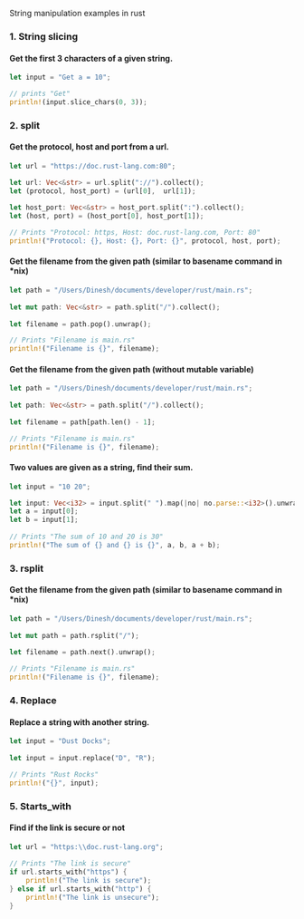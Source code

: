 String manipulation examples in rust

### 1. String slicing

#### Get the first 3 characters of a given string.

```rust
let input = "Get a = 10";

// prints "Get"
println!(input.slice_chars(0, 3));
```

### 2. split

#### Get the protocol, host and port from a url.

```rust
let url = "https://doc.rust-lang.com:80";

let url: Vec<&str> = url.split("://").collect();
let (protocol, host_port) = (url[0],  url[1]);
    
let host_port: Vec<&str> = host_port.split(":").collect();
let (host, port) = (host_port[0], host_port[1]);

// Prints "Protocol: https, Host: doc.rust-lang.com, Port: 80"
println!("Protocol: {}, Host: {}, Port: {}", protocol, host, port);
```

#### Get the filename from the given path (similar to basename command in *nix)

```rust
let path = "/Users/Dinesh/documents/developer/rust/main.rs";
    
let mut path: Vec<&str> = path.split("/").collect();
    
let filename = path.pop().unwrap();

// Prints "Filename is main.rs"
println!("Filename is {}", filename);
```

#### Get the filename from the given path (without mutable variable)

```rust
let path = "/Users/Dinesh/documents/developer/rust/main.rs";
    
let path: Vec<&str> = path.split("/").collect();
    
let filename = path[path.len() - 1];

// Prints "Filename is main.rs"
println!("Filename is {}", filename);
```

#### Two values are given as a string, find their sum. 

```rust
let input = "10 20";

let input: Vec<i32> = input.split(" ").map(|no| no.parse::<i32>().unwrap()).collect();
let a = input[0];
let b = input[1];
   
// Prints "The sum of 10 and 20 is 30"
println!("The sum of {} and {} is {}", a, b, a + b);
```

### 3. rsplit

#### Get the filename from the given path (similar to basename command in *nix)

```rust
let path = "/Users/Dinesh/documents/developer/rust/main.rs";
    
let mut path = path.rsplit("/");
    
let filename = path.next().unwrap();

// Prints "Filename is main.rs"
println!("Filename is {}", filename);
```

### 4. Replace

#### Replace a string with another string.
```rust
let input = "Dust Docks";
   
let input = input.replace("D", "R");

// Prints "Rust Rocks"
println!("{}", input);
```

### 5. Starts_with

#### Find if the link is secure or not

```rust
let url = "https:\\doc.rust-lang.org";
    
// Prints "The link is secure"
if url.starts_with("https") {
    println!("The link is secure");
} else if url.starts_with("http") {
    println!("The link is unsecure");
}
```
